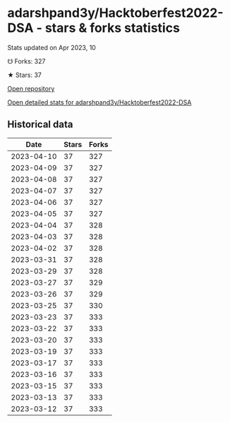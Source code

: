 # adarshpand3y/Hacktoberfest2022-DSA - stars & forks statistics

Stats updated on Apr 2023, 10

☋ Forks: 327

★ Stars: 37

[Open repository](https://github.com/adarshpand3y/Hacktoberfest2022-DSA)

[Open detailed stats for adarshpand3y/Hacktoberfest2022-DSA](https://reviewgithub.com/rep/adarshpand3y/Hacktoberfest2022-DSA)

## Historical data
| Date | Stars | Forks |
|------|-------|-------|
| 2023-04-10 | 37 | 327 | 
| 2023-04-09 | 37 | 327 | 
| 2023-04-08 | 37 | 327 | 
| 2023-04-07 | 37 | 327 | 
| 2023-04-06 | 37 | 327 | 
| 2023-04-05 | 37 | 327 | 
| 2023-04-04 | 37 | 328 | 
| 2023-04-03 | 37 | 328 | 
| 2023-04-02 | 37 | 328 | 
| 2023-03-31 | 37 | 328 | 
| 2023-03-29 | 37 | 328 | 
| 2023-03-27 | 37 | 329 | 
| 2023-03-26 | 37 | 329 | 
| 2023-03-25 | 37 | 330 | 
| 2023-03-23 | 37 | 333 | 
| 2023-03-22 | 37 | 333 | 
| 2023-03-20 | 37 | 333 | 
| 2023-03-19 | 37 | 333 | 
| 2023-03-17 | 37 | 333 | 
| 2023-03-16 | 37 | 333 | 
| 2023-03-15 | 37 | 333 | 
| 2023-03-13 | 37 | 333 | 
| 2023-03-12 | 37 | 333 | 

